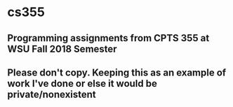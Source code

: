 # cs355
## Programming assignments from CPTS 355 at WSU Fall 2018 Semester
## Please don't copy. Keeping this as an example of work I've done or else it would be private/nonexistent
